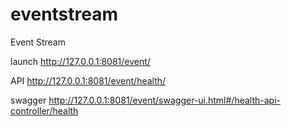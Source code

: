 # eventstream
Event Stream

launch
http://127.0.0.1:8081/event/

API
http://127.0.0.1:8081/event/health/

swagger
http://127.0.0.1:8081/event/swagger-ui.html#/health-api-controller/health

